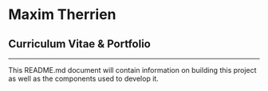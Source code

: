 # Maxim Therrien
## Curriculum Vitae & Portfolio
---

This README.md document will contain information on building this project as well as the components used to develop it.
